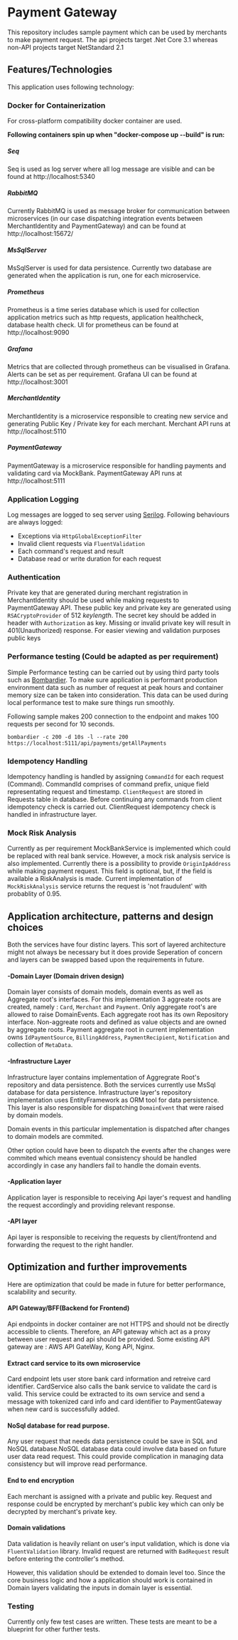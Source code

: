 # Payment Gateway

This repository includes sample payment which can be used by merchants to make payment request. The api projects target .Net Core 3.1 whereas non-API projects target NetStandard 2.1

## Features/Technologies

This application uses following technology:

### Docker for Containerization

For cross-platform compatibility docker container are used. 

**Following containers spin up when "docker-compose up --build" is run:**

##### _Seq_
Seq is used as log server where all log message are visible and can be found at http://localhost:5340

##### _RabbitMQ_
Currently RabbitMQ is used as message broker for communication between microservices (in our case dispatching integration events between MerchantIdentity and PaymentGateway) and can be found at http://localhost:15672/

##### _MsSqlServer_
MsSqlServer is used for data persistence. Currently two database are generated when the application is run, one for each microservice.

##### _Prometheus_
Prometheus is a time series database which is used for collection application metrics such as http requests, application healthcheck, database health check. UI for prometheus can be found at http://localhost:9090

##### _Grafana_
Metrics that are collected through prometheus can be visualised in Grafana. Alerts can be set as per requirement. Grafana UI can be found at http://localhost:3001

##### _MerchantIdentity_

MerchantIdentity is a microservice responsible to creating new service and generating Public Key / Private key for each merchant. Merchant API runs at http://localhost:5110

##### _PaymentGateway_
PaymentGateway is a microservice responsible for handling payments and validating card via MockBank. PaymentGateway API runs at http://localhost:5111


### Application Logging
Log messages are logged to seq server using [Serilog](https://serilog.net/).
Following behaviours are always logged:

- Exceptions via `HttpGlobalExceptionFilter`
- Invalid client requests via `FluentValidation`
- Each command's request and result
- Database read or write duration for each request

### Authentication
Private key that are generated during merchant registration in MerchantIdentity should be used while making requests to PaymentGateway API. These public key and private key are generated using `RSACryptoProvider` of 512 _keylength_. The secret key should be added in header with `Authorization` as key. Missing or invalid private key will result in 401(Unauthorized) response. For easier viewing and validation purposes public keys 


### Performance testing (Could be adapted as per requirement)
Simple Performance testing can be carried out by using third party tools such as [Bombardier](https://github.com/codesenberg/bombardier).
To make sure application is performant production environment data such as number of request at peak hours and container memory size can be taken into consideration. This data can be used during local performance test to make sure things run smoothly.

Following sample makes 200 connection to the endpoint and makes 100 requests per second for 10 seconds.

`bombardier -c 200 -d 10s -l --rate 200 https://localhost:5111/api/payments/getAllPayments`

### Idempotency Handling
Idempotency handling is handled by assigning `CommandId` for each request (Command). CommandId comprises of command prefix, unique field representating request and timestamp. `ClientRequest` are stored in Requests table in database. Before continuing any commands from client idempotency check is carried out. ClientRequest idempotency check is handled in infrastructure layer.

### Mock Risk Analysis
Currently as per requirement MockBankService is implemented which could be replaced with real bank service. However, a mock risk analysis service is also implemented. Currently there is a possibility to provide `OriginIpAddress` while making payment request. This field is optional, but, if the field is available a RiskAnalysis is made. Current implementation of `MockRiskAnalysis` service returns the request is 'not fraudulent' with probablity of 0.95.

## Application architecture, patterns and design choices
Both the services have four distinc layers. This sort of layered architecture might not always be necessary but it does provide Seperation of concern and layers can be swapped based upon the requirements in future.

#### -Domain Layer (Domain driven design)
Domain layer consists of domain models, domain events as well as Aggregate root's interfaces. For this implementation 3 aggreate roots are created, namely : `Card`, `Merchant` and `Payment`. Only aggregate root's are allowed to raise DomainEvents. Each aggregate root has its own Repository interface. Non-aggreate roots and defined as value objects and are owned by aggregate roots. Payment aggregate root in current implementation owns `IdPaymentSource`, `BillingAddress`, `PaymentRecipient`, `Notification` and collection of `MetaData`. 

#### -Infrastructure Layer
Infrastructure layer contains implementation of Aggregrate Root's repository and data persistence. Both the services currently use MsSql database for data persistence. Infrastructure layer's repository implementation uses EntityFramework as ORM tool for data persistence. This layer is also responsible for dispatching `DomainEvent` that were raised by domain models.

Domain events in this particular implementation is dispatched after changes to domain models are commited. 

Other option could have been to dispatch the events after the changes were commited which means eventual consistency should be handled accordingly in case any handlers fail to handle the domain events.

#### -Application layer
Application layer is responsible to receiving Api layer's request and handling the request accordingly and providing relevant response.

#### -API layer 
Api layer is responsible to receiving the requests by client/frontend and forwarding the request to the right handler.

## Optimization and further improvements
Here are optimization that could be made in future for better performance, scalability and security.

#### API Gateway/BFF(Backend for Frontend)
Api endpoints in docker container are not HTTPS and should not be directly accessible to clients. Therefore, an API gateway which act as a proxy between user request and api should be provided. Some existing API gateway are : AWS API GateWay, Kong API, Nginx.

#### Extract card service to its own microservice
Card endpoint lets user store bank card information and retreive card identifier. CardService also calls the bank service to validate the card is valid. This service could be extracted to its own service and send a message with tokenized card info and card identifier to PaymentGateway when new card is successfully added. 

#### NoSql database for read purpose.
Any user request that needs data persistence could be save in SQL and NoSQL database.NoSQL database data could involve data based on future user data read request. This could provide complication in managing data consistency but will improve read performance.

#### End to end encryption
Each merchant is assigned with a private and public key. Request and response could be encrypted by merchant's public key which can only be decrypted by merchant's private key.

#### Domain validations
Data validation is heavily reliant on user's input validation, which is done via `FluentValidation` library. Invalid request are returned with `BadRequest` result before entering the controller's method. 

However, this validation should be extended to domain level too. Since the core business logic and how a application should work is contained in Domain layers validating the inputs in domain layer is essential.

### Testing
Currently only few test cases are written. These tests are meant to be a blueprint for other further tests.
